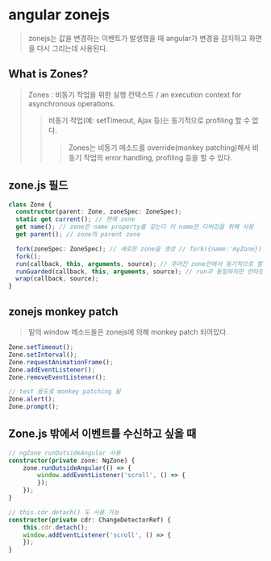 # angular zonejs

> zonejs는 값을 변경하는 이벤트가 발생했을 때 angular가 변경을 감지하고 화면을 다시 그리는데 사용된다.

## What is Zones?

> Zones : 비동기 작업을 위한 실행 컨텍스트 / an execution context for asynchronous operations.
>
> > 비동기 작업(예: setTimeout, Ajax 등)는 동기적으로 profiling 할 수 없다.
> >
> > > Zones는 비동기 메소드를 override(monkey patching)해서 비동기 작업의 error handling, profiling 등을 할 수 있다.

## zone.js 필드

```ts
class Zone {
  constructor(parent: Zone, zoneSpec: ZoneSpec);
  static get current(); // 현재 zone
  get name(); // zone은 name property를 갖는다 이 name은 디버깅을 위해 사용
  get parent(); // zone의 parent zone

  fork(zoneSpec: ZoneSpec); // 새로운 zone을 생성 // fork({name:'myZone})
  fork();
  run(callback, this, arguments, source); // 주어진 zone안에서 동기적으로 함수를 호출한다.
  runGuarded(callback, this, arguments, source); // run과 동일하지만 런타임 에러를 캐치하고, 에러 인터셉트 메커니즘을 제공한다.
  wrap(callback, source);
}
```

## zonejs monkey patch

> 밑의 window 메소드들은 zonejs에 의해 monkey patch 되어있다.

```js
Zone.setTimeout();
Zone.setInterval();
Zone.requestAnimationFrame();
Zone.addEventListener();
Zone.removeEventListener();

// test 용도로 monkey patching 됨
Zone.alert();
Zone.prompt();
```

## Zone.js 밖에서 이벤트를 수신하고 싶을 때

```ts
// ngZone runOutsideAngular 사용
constructor(private zone: NgZone) {
    zone.runOutsideAngular(() => {
        window.addEventListener('scroll', () => {
        });
    });
}

// this.cdr.detach() 도 사용 가능
constructor(private cdr: ChangeDetectorRef) {
    this.cdr.detach();
    window.addEventListener('scroll', () => {
    });
}
```
